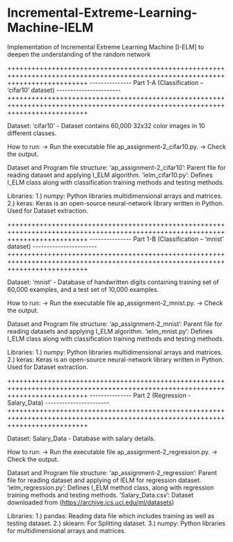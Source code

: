 # Incremental-Extreme-Learning-Machine-IELM
Implementation of Incremental Extreme Learning Machine [I-ELM] to deepen the understanding of the random network

++++++++++++++++++++++++++++++++++++++++++++++++++++++++++++++++++++++++++++++++++++++++++++++++++++++++++++++++++++++++++++++++
--------------- Part 1-A (Classification – ‘cifar10’ dataset) -----------------------
++++++++++++++++++++++++++++++++++++++++++++++++++++++++++++++++++++++++++++++++++++++++++++++++++++++++++++++++++++++++++++++++

Dataset:
‘cifar10’ - Dataset contains 60,000 32x32 color images in 10 different classes.

How to run:
-> Run the executable file ap_assignment-2_cifar10.py.
-> Check the output.

Dataset and Program file structure:
‘ap_assignment-2_cifar10’: Parent file for reading dataset and applying I_ELM algorithm.
‘ielm_cifar10.py’: Defines I_ELM class along with classification training methods and testing methods.

Libraries:
1.) numpy: Python libraries multidimensional arrays and matrices.
2.) keras: Keras is an open-source neural-network library written in Python. Used for Dataset extraction.


++++++++++++++++++++++++++++++++++++++++++++++++++++++++++++++++++++++++++++++++++++++++++++++++++++++++++++++++++++++++++++++++
--------------- Part 1-B (Classification – ‘mnist’ dataset) -----------------------
++++++++++++++++++++++++++++++++++++++++++++++++++++++++++++++++++++++++++++++++++++++++++++++++++++++++++++++++++++++++++++++++

Dataset:
‘mnist’ - Database of handwritten digits containing training set of 60,000 examples, and a test set of 10,000 examples.

How to run:
-> Run the executable file ap_assignment-2_mnist.py.
-> Check the output.

Dataset and Program file structure:
‘ap_assignment-2_mnist’: Parent file for reading datasets and applying I_ELM algorithm.
‘ielm_mnist.py’: Defines I_ELM class along with classification training methods and testing methods.

Libraries:
1.) numpy: Python libraries multidimensional arrays and matrices.
2.) keras: Keras is an open-source neural-network library written in Python. Used for Dataset extraction.


++++++++++++++++++++++++++++++++++++++++++++++++++++++++++++++++++++++++++++++++++++++++++++++++++++++++++++++++++++++++++++++++
--------------- Part 2 (Regression - Salary_Data) -----------------------
++++++++++++++++++++++++++++++++++++++++++++++++++++++++++++++++++++++++++++++++++++++++++++++++++++++++++++++++++++++++++++++++

Dataset:
Salary_Data - Database with salary details.

How to run:
-> Run the executable file ap_assignment-2_regression.py.
-> Check the output.

Dataset and Program file structure:
‘ap_assignment-2_regression’: Parent file for reading dataset and applying of IELM for regression dataset.
‘ielm_regression.py’: Defines I_ELM method class, along with regression training methods and testing methods.
‘Salary_Data.csv’: Dataset downloaded from (https://archive.ics.uci.edu/ml/datasets)

Libraries:
1.) pandas: Reading data file which includes training as well as testing dataset.
2.) sklearn: For Splitting dataset.
3.) numpy: Python libraries for multidimensional arrays and matrices.
